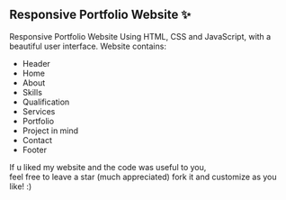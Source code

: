 ## Responsive Portfolio Website ✨

Responsive Portfolio Website Using HTML, CSS and JavaScript, with a beautiful user interface. 
Website contains: 
- Header 
- Home
- About
- Skills
- Qualification
- Services
- Portfolio
- Project in mind
- Contact
- Footer 

If u liked my website and the code was useful to you, <br>
feel free to leave a star (much appreciated) fork it and customize as you like! :)


